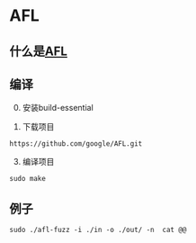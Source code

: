 # AFL

## 什么是[AFL](https://github.com/google/AFL)

<DocsAD/>

## 编译

0. 安装build-essential

1. 下载项目

```shell
https://github.com/google/AFL.git
```

3. 编译项目

```shell
sudo make
```

## 例子

```shell
sudo ./afl-fuzz -i ./in -o ./out/ -n  cat @@
```